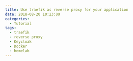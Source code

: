```yaml
---
title: Use traefik as reverse proxy for your application
date: 2018-08-20 10:23:00
categories:
  - Tutorial
tags:
  - traefik
  - reverse proxy
  - Keycloak
  - Docker
  - homelab
---
```


<!--more-->